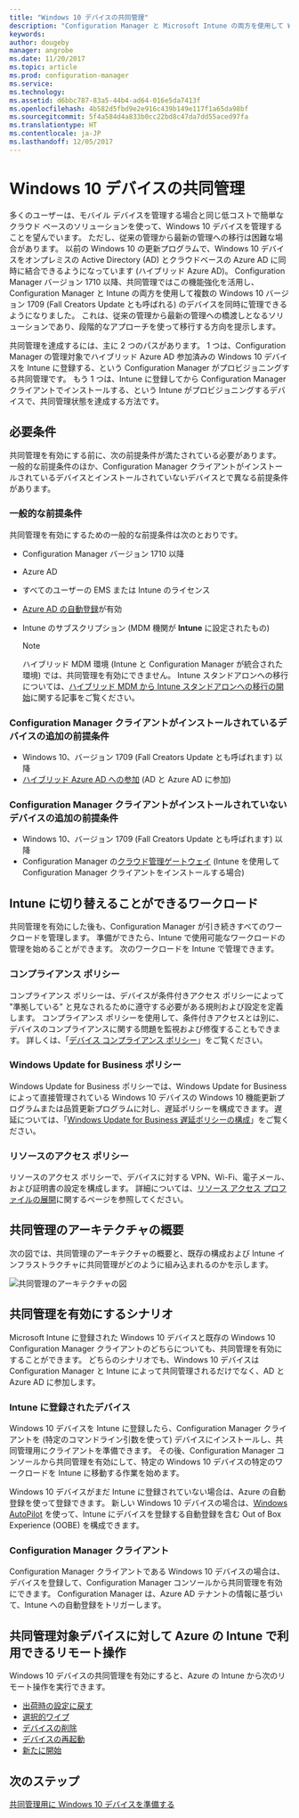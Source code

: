 ```yaml
---
title: "Windows 10 デバイスの共同管理"
description: "Configuration Manager と Microsoft Intune の両方を使用して Windows 10 デバイスを同時に管理する方法について説明します。"
keywords: 
author: dougeby
manager: angrobe
ms.date: 11/20/2017
ms.topic: article
ms.prod: configuration-manager
ms.service: 
ms.technology: 
ms.assetid: d6bbc787-83a5-44b4-ad64-016e5da7413f
ms.openlocfilehash: 4b582d5fbd9e2e916c439b149e117f1a65da98bf
ms.sourcegitcommit: 5f4a584d4a833b0cc22bd8c47da7dd55aced97fa
ms.translationtype: HT
ms.contentlocale: ja-JP
ms.lasthandoff: 12/05/2017
---
```

# <a name="co-management-for-windows-10-devices"></a>Windows 10 デバイスの共同管理    
<!-- 1350871 -->
多くのユーザーは、モバイル デバイスを管理する場合と同じ低コストで簡単なクラウド ベースのソリューションを使って、Windows 10 デバイスを管理することを望んでいます。 ただし、従来の管理から最新の管理への移行は困難な場合があります。 以前の Windows 10 の更新プログラムで、Windows 10 デバイスをオンプレミスの Active Directory (AD) とクラウドベースの Azure AD に同時に結合できるようになっています (ハイブリッド Azure AD)。 Configuration Manager バージョン 1710 以降、共同管理ではこの機能強化を活用し、Configuration Manager と Intune の両方を使用して複数の Windows 10 バージョン 1709 (Fall Creators Update とも呼ばれる) のデバイスを同時に管理できるようになりました。 これは、従来の管理から最新の管理への橋渡しとなるソリューションであり、段階的なアプローチを使って移行する方向を提示します。 

共同管理を達成するには、主に 2 つのパスがあります。  1 つは、Configuration Manager の管理対象でハイブリッド Azure AD 参加済みの Windows 10 デバイスを Intune に登録する、という Configuration Manager がプロビジョニングする共同管理です。 もう 1 つは、Intune に登録してから Configuration Manager クライアントでインストールする、という Intune がプロビジョニングするデバイスで、共同管理状態を達成する方法です。  

## <a name="prerequisites"></a>必要条件
共同管理を有効にする前に、次の前提条件が満たされている必要があります。 一般的な前提条件のほか、Configuration Manager クライアントがインストールされているデバイスとインストールされていないデバイスとで異なる前提条件があります。

### <a name="general-prerequisites"></a>一般的な前提条件
共同管理を有効にするための一般的な前提条件は次のとおりです。  

- Configuration Manager バージョン 1710 以降
- Azure AD
- すべてのユーザーの EMS または Intune のライセンス
- [Azure AD の自動登録](https://docs.microsoft.com/intune/windows-enroll#enable-windows-10-automatic-enrollment)が有効
- Intune のサブスクリプション &#40;MDM 機関が **Intune** に設定されたもの&#41;


   > [!Note]  
   > ハイブリッド MDM 環境 (Intune と Configuration Manager が統合された環境) では、共同管理を有効にできません。 Intune スタンドアロンへの移行については、[ハイブリッド MDM から Intune スタンドアロンへの移行の開始](/sccm/mdm/deploy-use/migrate-hybridmdm-to-intunesa)に関する記事をご覧ください。

### <a name="additional-prerequisites-for-devices-with-the-configuration-manager-client"></a>Configuration Manager クライアントがインストールされているデバイスの追加の前提条件
- Windows 10、バージョン 1709 (Fall Creators Update とも呼ばれます) 以降
- [ハイブリッド Azure AD への参加](https://docs.microsoft.com/azure/active-directory/device-management-hybrid-azuread-joined-devices-setup) (AD と Azure AD に参加)

### <a name="additional-prerequisites-for-devices-without-the-configuration-manager-client"></a>Configuration Manager クライアントがインストールされていないデバイスの追加の前提条件
- Windows 10、バージョン 1709 (Fall Creators Update とも呼ばれます) 以降
- Configuration Manager の[クラウド管理ゲートウェイ](/sccm/core/clients/manage/manage-clients-internet#cloud-management-gateway) (Intune を使用して Configuration Manager クライアントをインストールする場合)

## <a name="workloads-you-can-switch-to-intune"></a>Intune に切り替えることができるワークロード
共同管理を有効にした後も、Configuration Manager が引き続きすべてのワークロードを管理します。 準備ができたら、Intune で使用可能なワークロードの管理を始めることができます。 次のワークロードを Intune で管理できます。   

### <a name="compliance-policies"></a>コンプライアンス ポリシー
コンプライアンス ポリシーは、デバイスが条件付きアクセス ポリシーによって "準拠している" と見なされるために遵守する必要がある規則および設定を定義します。 コンプライアンス ポリシーを使用して、条件付きアクセスとは別に、デバイスのコンプライアンスに関する問題を監視および修復することもできます。 詳しくは、「[デバイス コンプライアンス ポリシー](/sccm/mdm/deploy-use/device-compliance-policies)」をご覧ください。  

### <a name="windows-update-for-business-policies"></a>Windows Update for Business ポリシー
Windows Update for Business ポリシーでは、Windows Update for Business によって直接管理されている Windows 10 デバイスの Windows 10 機能更新プログラムまたは品質更新プログラムに対し、遅延ポリシーを構成できます。 遅延については、「[Windows Update for Business 遅延ポリシーの構成](/sccm/sum/deploy-use/integrate-windows-update-for-business-windows-10#configure-windows-update-for-business-deferral-policies)」をご覧ください。  

### <a name="resource-access-policies"></a>リソースのアクセス ポリシー
リソースのアクセス ポリシーで、デバイスに対する VPN、Wi-Fi、電子メール、および証明書の設定を構成します。 詳細については、[リソース アクセス プロファイルの展開](/sccm/protect/deploy-use/deploy-wifi-vpn-email-cert-profiles)に関するページを参照してください。

## <a name="architectural-overview-for-co-management"></a>共同管理のアーキテクチャの概要
次の図では、共同管理のアーキテクチャの概要と、既存の構成および Intune インフラストラクチャに共同管理がどのように組み込まれるのかを示します。

![共同管理のアーキテクチャの図](./media/co-management-arch.svg)

## <a name="scenarios-to-enable-co-management"></a>共同管理を有効にするシナリオ  
Microsoft Intune に登録された Windows 10 デバイスと既存の Windows 10 Configuration Manager クライアントのどちらについても、共同管理を有効にすることができます。 どちらのシナリオでも、Windows 10 デバイスは Configuration Manager と Intune によって共同管理されるだけでなく、AD と Azure AD に参加します。  

### <a name="devices-enrolled-in-intune"></a>Intune に登録されたデバイス  
Windows 10 デバイスを Intune に登録したら、Configuration Manager クライアントを (特定のコマンドライン引数を使って) デバイスにインストールし、共同管理用にクライアントを準備できます。 その後、Configuration Manager コンソールから共同管理を有効にして、特定の Windows 10 デバイスの特定のワークロードを Intune に移動する作業を始めます。  

Windows 10 デバイスがまだ Intune に登録されていない場合は、Azure の自動登録を使って登録できます。 新しい Windows 10 デバイスの場合は、[Windows AutoPilot](https://docs.microsoft.com/intune/enrollment-autopilot) を使って、Intune にデバイスを登録する自動登録を含む Out of Box Experience (OOBE) を構成できます。  

### <a name="configuration-manager-clients"></a>Configuration Manager クライアント
Configuration Manager クライアントである Windows 10 デバイスの場合は、デバイスを登録して、Configuration Manager コンソールから共同管理を有効にできます。 Configuration Manager は、Azure AD テナントの情報に基づいて、Intune への自動登録をトリガーします。  


## <a name="remote-actions-available-in-intune-on-azure-for-co-managed-devices"></a>共同管理対象デバイスに対して Azure の Intune で利用できるリモート操作
Windows 10 デバイスの共同管理を有効にすると、Azure の Intune から次のリモート操作を実行できます。  
- [出荷時の設定に戻す](https://docs.microsoft.com/intune/devices-wipe#factory-reset)
- [選択的ワイプ](https://docs.microsoft.com/intune/apps-selective-wipe)
- [デバイスの削除](https://docs.microsoft.com/intune/devices-wipe#delete-devices-from-the-azure-active-directory-portal)
- [デバイスの再起動](https://docs.microsoft.com/intune/device-restart)
- [新たに開始](https://docs.microsoft.com/intune/device-fresh-start)

## <a name="next-steps"></a>次のステップ
[共同管理用に Windows 10 デバイスを準備する](co-management-prepare.md)
